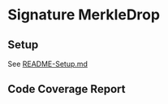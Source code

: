 # Signature MerkleDrop

## Setup

See [README-Setup.md](./README-Setup.md)

## Code Coverage Report

<!-- Copy + paste your coverage report here before submitting your project -->
<!-- You can see how to generate a coverage report in the "Solidity Code Coverage" section located here: -->
<!-- https://learn.0xmacro.com/training/project-crowdfund/p/4 -->
